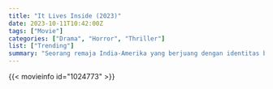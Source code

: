 ```yaml
---
title: "It Lives Inside (2023)"
date: 2023-10-11T10:42:00Z
tags: ["Movie"]
categories: ["Drama", "Horror", "Thriller"]
list: ["Trending"]
summary: "Seorang remaja India-Amerika yang berjuang dengan identitas budayanya berselisih dengan mantan sahabatnya dan, dalam prosesnya, tanpa disadari melepaskan entitas iblis yang tumbuh lebih kuat dengan memakan kesepiannya."
---
```


  <mux-player stream-type="on-demand"
  src="https://kp3d-my.sharepoint.com/personal/ryoo_kp3d_onmicrosoft_com/_layouts/15/download.aspx?share=EZzoLEXd5eZJoc7Vg5l3GuEBYLAX6s0Y8URwKGJQToFrDw" metadata-video-title="It Lives Inside (2023)" prefer-playback="mse" controls>
 
  </mux-player>
  

{{< movieinfo id="1024773" >}}

  <script src="https://cdn.jsdelivr.net/npm/@mux/mux-player"></script>
  
   <script type="application/ld+json">
 {
  "@context": "https://schema.org/",
  "@type": "VideoObject",
  "name": "It Lives Inside (2023)",
  "contentUrl": "https://stream.mux.com/YKdyiJkicWc5jvFgPP0000PoluokkZEFuSRH418iOTp02Q.m3u8",
  "thumbnailUrl": "https://www.themoviedb.org/t/p/original/ljl6skTg5IvPp46POaZ6gL93Ue2.jpg?width=314&fit_mode=preserve&time=25",
  "uploadDate": "2023-10-11T10:42:00Z",
}

</script>